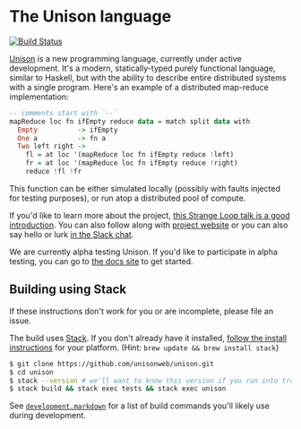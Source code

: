 The Unison language
======

[![Build Status](http://drone.stew.casa/api/badges/stew/unison/status.svg)](http://drone.stew.casa/stew/unison)

[Unison](https://unisonweb.org) is a new programming language, currently under active development. It's a modern, statically-typed purely functional language, similar to Haskell, but with the ability to describe entire distributed systems with a single program. Here's an example of a distributed map-reduce implementation:

```Haskell
-- comments start with `--`
mapReduce loc fn ifEmpty reduce data = match split data with
  Empty          -> ifEmpty
  One a          -> fn a
  Two left right ->
    fl = at loc '(mapReduce loc fn ifEmpty reduce !left)
    fr = at loc '(mapReduce loc fn ifEmpty reduce !right)
    reduce !fl !fr
```

This function can be either simulated locally (possibly with faults injected for testing purposes), or run atop a distributed pool of compute. 

If you'd like to learn more about the project, [this Strange Loop talk is a good introduction](https://www.youtube.com/watch?v=gCWtkvDQ2ZI). You can also follow along with [project website](https://unisonweb.org) or you can also say hello or lurk [in the Slack chat](https://unisonweb.org/slack).

We are currently alpha testing Unison. If you'd like to participate in alpha testing, you can go to [the docs site](https://www.unisonweb.org/docs) to get started.

Building using Stack
-----

If these instructions don't work for you or are incomplete, please file an issue.

The build uses [Stack](http://docs.haskellstack.org/). If you don't already have it installed, [follow the install instructions](http://docs.haskellstack.org/en/stable/README.html#how-to-install) for your platform.  (Hint: `brew update && brew install stack`)

```sh
$ git clone https://github.com/unisonweb/unison.git
$ cd unison
$ stack --version # we'll want to know this version if you run into trouble
$ stack build && stack exec tests && stack exec unison
```

See [`development.markdown`](development.markdown) for a list of build commands you'll likely use during development.
